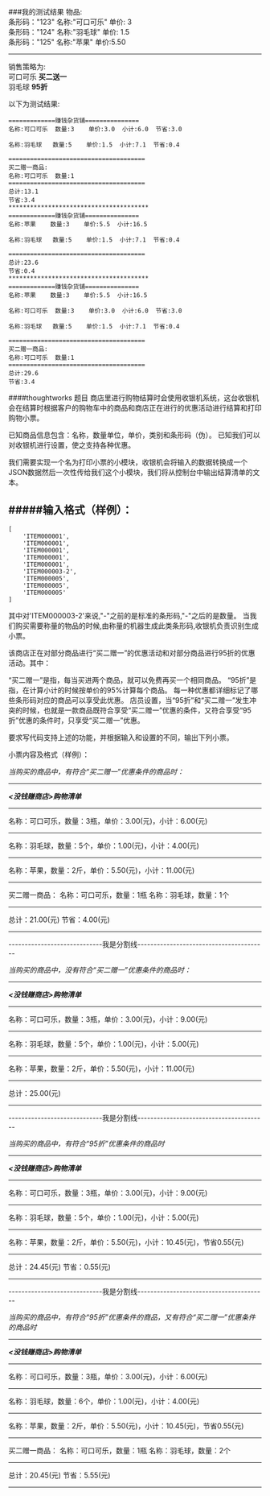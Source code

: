 
###我的测试结果
物品:  
条形码："123" 名称:"可口可乐" 单价: 3  
条形码："124" 名称:"羽毛球" 单价: 1.5  
条形码："125" 名称:"苹果" 单价:5.50
***
销售策略为:  
 可口可乐 **买二送一**  
 羽毛球 **95折**  
 
 以下为测试结果:  
 
 ```
 =============赚钱杂货铺===============
名称:可口可乐	 数量:3	 单价:3.0	 小计:6.0	 节省:3.0

名称:羽毛球	 数量:5	 单价:1.5	 小计:7.1	 节省:0.4

======================================
买二赠一商品:
名称:可口可乐	 数量:1
======================================
总计:13.1
节省:3.4
***************************************
=============赚钱杂货铺===============
名称:苹果	 数量:3	 单价:5.5	 小计:16.5

名称:羽毛球	 数量:5	 单价:1.5	 小计:7.1	 节省:0.4

======================================
总计:23.6
节省:0.4
***************************************
=============赚钱杂货铺===============
名称:苹果	 数量:3	 单价:5.5	 小计:16.5

名称:可口可乐	 数量:3	 单价:3.0	 小计:6.0	 节省:3.0

名称:羽毛球	 数量:5	 单价:1.5	 小计:7.1	 节省:0.4

======================================
买二赠一商品:
名称:可口可乐	 数量:1
======================================
总计:29.6
节省:3.4
 ```

####thoughtworks 题目
商店里进行购物结算时会使用收银机系统，这台收银机会在结算时根据客户的购物车中的商品和商店正在进行的优惠活动进行结算和打印购物小票。

已知商品信息包含：名称，数量单位，单价，类别和条形码（伪）。
已知我们可以对收银机进行设置，使之支持各种优惠。

我们需要实现一个名为打印小票的小模块，收银机会将输入的数据转换成一个JSON数据然后一次性传给我们这个小模块，我们将从控制台中输出结算清单的文本。

#####输入格式（样例）：
---
```
[
    'ITEM000001',
    'ITEM000001',
    'ITEM000001',
    'ITEM000001',
    'ITEM000001',
    'ITEM000003-2',
    'ITEM000005',
    'ITEM000005',
    'ITEM000005'
]
```
其中对'ITEM000003-2'来说,"-"之前的是标准的条形码,"-"之后的是数量。
当我们购买需要称量的物品的时候,由称量的机器生成此类条形码,收银机负责识别生成小票。

该商店正在对部分商品进行“买二赠一”的优惠活动和对部分商品进行95折的优惠活动。其中：

“买二赠一”是指，每当买进两个商品，就可以免费再买一个相同商品。
“95折”是指，在计算小计的时候按单价的95%计算每个商品。
每一种优惠都详细标记了哪些条形码对应的商品可以享受此优惠。
店员设置，当“95折”和“买二赠一”发生冲突的时候，也就是一款商品既符合享受“买二赠一”优惠的条件，又符合享受“95折”优惠的条件时，只享受“买二赠一”优惠。

要求写代码支持上述的功能，并根据输入和设置的不同，输出下列小票。

小票内容及格式（样例）：

*当购买的商品中，有符合“买二赠一”优惠条件的商品时：*
***
***<没钱赚商店>购物清单***
***

名称：可口可乐，数量：3瓶，单价：3.00(元)，小计：6.00(元)
***
名称：羽毛球，数量：5个，单价：1.00(元)，小计：4.00(元)
***
名称：苹果，数量：2斤，单价：5.50(元)，小计：11.00(元)

----------------------
买二赠一商品：
名称：可口可乐，数量：1瓶
名称：羽毛球，数量：1个
***

总计：21.00(元)
节省：4.00(元)
**********************

-----------------------------我是分割线----------------------------------------



*当购买的商品中，没有符合“买二赠一”优惠条件的商品时：*
***
***<没钱赚商店>购物清单***
***

名称：可口可乐，数量：3瓶，单价：3.00(元)，小计：9.00(元)
***
名称：羽毛球，数量：5个，单价：1.00(元)，小计：5.00(元)
***
名称：苹果，数量：2斤，单价：5.50(元)，小计：11.00(元)

----------------------
总计：25.00(元)
**********************

-----------------------------我是分割线----------------------------------------

*当购买的商品中，有符合“95折”优惠条件的商品时*
***
***<没钱赚商店>购物清单***
***
名称：可口可乐，数量：3瓶，单价：3.00(元)，小计：9.00(元)
***
名称：羽毛球，数量：5个，单价：1.00(元)，小计：5.00(元)
***
名称：苹果，数量：2斤，单价：5.50(元)，小计：10.45(元)，节省0.55(元)

----------------------
总计：24.45(元)
节省：0.55(元)
**********************

-----------------------------我是分割线----------------------------------------


*当购买的商品中，有符合“95折”优惠条件的商品，又有符合“买二赠一”优惠条件的商品时*
***
***<没钱赚商店>购物清单***
***
名称：可口可乐，数量：3瓶，单价：3.00(元)，小计：6.00(元)
***
名称：羽毛球，数量：6个，单价：1.00(元)，小计：4.00(元)
***
名称：苹果，数量：2斤，单价：5.50(元)，小计：10.45(元)，节省0.55(元)

----------------------
买二赠一商品：
名称：可口可乐，数量：1瓶
名称：羽毛球，数量：2个

----------------------
总计：20.45(元)
节省：5.55(元)
**********************